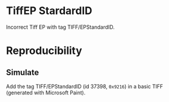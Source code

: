 # TiffEP StardardID
Incorrect Tiff EP with tag TIFF/EPStandardID.
# Reproducibility

## Simulate
Add the tag TIFF/EPStandardID (id 37398, `0x9216`) in a basic TIFF (generated with Microsoft Paint).
